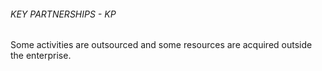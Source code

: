 ###### KEY PARTNERSHIPS - KP
Some activities are outsourced and some resources are acquired outside the enterprise.
